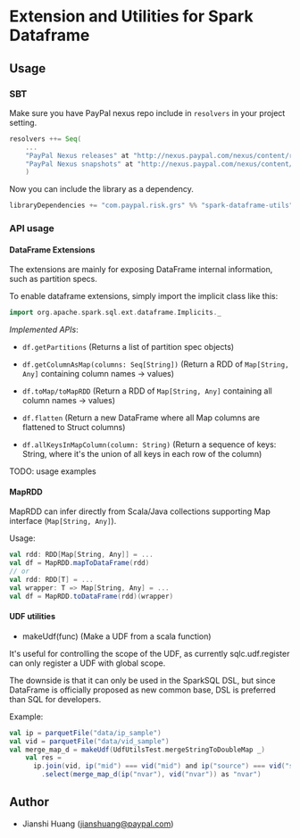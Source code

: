 # Extension and Utilities for Spark Dataframe

## Usage

### SBT

Make sure you have PayPal nexus repo include in `resolvers` in your project setting.

``` scala
resolvers ++= Seq(
    ...
    "PayPal Nexus releases" at "http://nexus.paypal.com/nexus/content/repositories/releases",
    "PayPal Nexus snapshots" at "http://nexus.paypal.com/nexus/content/repositories/snapshots"
    )
```

Now you can include the library as a dependency.

``` scala
libraryDependencies += "com.paypal.risk.grs" %% "spark-dataframe-utils" % "0.1.2-SNAPSHOT"
```

### API usage

#### DataFrame Extensions

The extensions are mainly for exposing DataFrame internal information, such as partition specs.

To enable dataframe extensions, simply import the implicit class like this:

``` scala
import org.apache.spark.sql.ext.dataframe.Implicits._
```

*Implemented APIs*:

- `df.getPartitions` (Returns a list of partition spec objects)

- `df.getColumnAsMap(columns: Seq[String])` (Return a RDD of `Map[String, Any]` containing column names -> values)

- `df.toMap/toMapRDD` (Return a RDD of `Map[String, Any]` containing all column names -> values)

- `df.flatten` (Return a new DataFrame where all Map columns are flattened to Struct columns)

- `df.allKeysInMapColumn(column: String)` (Return a sequence of keys: String, where it's the union of all keys in each row of the column)

TODO: usage examples

#### MapRDD

MapRDD can infer directly from Scala/Java collections supporting Map interface (`Map[String, Any]`).

Usage:
``` scala
val rdd: RDD[Map[String, Any]] = ...
val df = MapRDD.mapToDataFrame(rdd)
// or
val rdd: RDD[T] = ...
val wrapper: T => Map[String, Any] = ...
val df = MapRDD.toDataFrame(rdd)(wrapper)
```

#### UDF utilities

- makeUdf(func) (Make a UDF from a scala function)

It's useful for controlling the scope of the UDF, as currently sqlc.udf.register can only register a UDF with global scope.

The downside is that it can only be used in the SparkSQL DSL, but since DataFrame is officially proposed as new common base,
DSL is preferred than SQL for developers.

Example:
``` scala
val ip = parquetFile("data/ip_sample")
val vid = parquetFile("data/vid_sample")
val merge_map_d = makeUdf(UdfUtilsTest.mergeStringToDoubleMap _)
    val res =
      ip.join(vid, ip("mid") === vid("mid") and ip("source") === vid("source"), "left_outer")
        .select(merge_map_d(ip("nvar"), vid("nvar")) as "nvar")
```

## Author

- Jianshi Huang (jianshuang@paypal.com)
